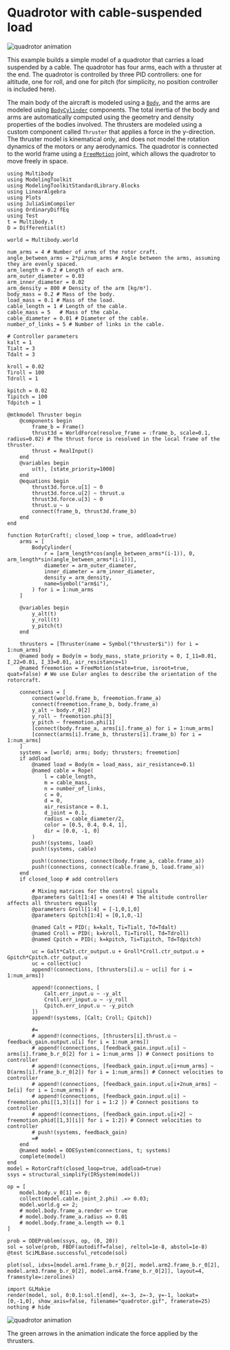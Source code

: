 # Quadrotor with cable-suspended load

![quadrotor animation](quadrotor.gif)

This example builds a simple model of a quadrotor that carries a load suspended by a cable. The quadrotor has four arms, each with a thruster at the end. The quadrotor is controlled by three PID controllers: one for altitude, one for roll, and one for pitch (for simplicity, no position controller is included here).

The main body of the aircraft is modeled using a [`Body`](@ref), and the arms are modeled using [`BodyCylinder`](@ref) components. The total inertia of the body and arms are automatically computed using the geometry and density properties of the bodies involved. The thrusters are modeled using a custom component called `Thruster` that applies a force in the y-direction. The thruster model is kinematical only, and does not model the rotation dynamics of the motors or any aerodynamics. The quadrotor is connected to the world frame using a [`FreeMotion`](@ref) joint, which allows the quadrotor to move freely in space.

```@example QUAD
using Multibody
using ModelingToolkit
using ModelingToolkitStandardLibrary.Blocks
using LinearAlgebra
using Plots
using JuliaSimCompiler
using OrdinaryDiffEq
using Test
t = Multibody.t
D = Differential(t)

world = Multibody.world

num_arms = 4 # Number of arms of the rotor craft.
angle_between_arms = 2*pi/num_arms # Angle between the arms, assuming they are evenly spaced.
arm_length = 0.2 # Length of each arm.
arm_outer_diameter = 0.03
arm_inner_diameter = 0.02
arm_density = 800 # Density of the arm [kg/m³].
body_mass = 0.2 # Mass of the body.
load_mass = 0.1 # Mass of the load.
cable_length = 1 # Length of the cable.
cable_mass = 5   # Mass of the cable.
cable_diameter = 0.01 # Diameter of the cable.
number_of_links = 5 # Number of links in the cable.

# Controller parameters
kalt = 1
Tialt = 3
Tdalt = 3

kroll = 0.02
Tiroll = 100
Tdroll = 1

kpitch = 0.02
Tipitch = 100
Tdpitch = 1

@mtkmodel Thruster begin
    @components begin
        frame_b = Frame()
        thrust3d = WorldForce(resolve_frame = :frame_b, scale=0.1, radius=0.02) # The thrust force is resolved in the local frame of the thruster.
        thrust = RealInput()
    end
    @variables begin
        u(t), [state_priority=1000]
    end
    @equations begin
        thrust3d.force.u[1] ~ 0
        thrust3d.force.u[2] ~ thrust.u
        thrust3d.force.u[3] ~ 0
        thrust.u ~ u
        connect(frame_b, thrust3d.frame_b)
    end
end

function RotorCraft(; closed_loop = true, addload=true)
    arms = [
        BodyCylinder(
            r = [arm_length*cos(angle_between_arms*(i-1)), 0, arm_length*sin(angle_between_arms*(i-1))],
            diameter = arm_outer_diameter,
            inner_diameter = arm_inner_diameter,
            density = arm_density,
            name=Symbol("arm$i"),
        ) for i = 1:num_arms
    ]

    @variables begin
        y_alt(t)
        y_roll(t)
        y_pitch(t)
    end

    thrusters = [Thruster(name = Symbol("thruster$i")) for i = 1:num_arms]
    @named body = Body(m = body_mass, state_priority = 0, I_11=0.01, I_22=0.01, I_33=0.01, air_resistance=1)
    @named freemotion = FreeMotion(state=true, isroot=true, quat=false) # We use Euler angles to describe the orientation of the rotorcraft.

    connections = [
        connect(world.frame_b, freemotion.frame_a)
        connect(freemotion.frame_b, body.frame_a)
        y_alt ~ body.r_0[2]
        y_roll ~ freemotion.phi[3]
        y_pitch ~ freemotion.phi[1]
        [connect(body.frame_a, arms[i].frame_a) for i = 1:num_arms]
        [connect(arms[i].frame_b, thrusters[i].frame_b) for i = 1:num_arms]
    ]
    systems = [world; arms; body; thrusters; freemotion]
    if addload
        @named load = Body(m = load_mass, air_resistance=0.1)
        @named cable = Rope(
            l = cable_length,
            m = cable_mass,
            n = number_of_links,
            c = 0,
            d = 0,
            air_resistance = 0.1,
            d_joint = 0.1,
            radius = cable_diameter/2,
            color = [0.5, 0.4, 0.4, 1],
            dir = [0.0, -1, 0]
        )
        push!(systems, load)
        push!(systems, cable)
        
        push!(connections, connect(body.frame_a, cable.frame_a))
        push!(connections, connect(cable.frame_b, load.frame_a))
    end
    if closed_loop # add controllers

        # Mixing matrices for the control signals
        @parameters Galt[1:4] = ones(4) # The altitude controller affects all thrusters equally
        @parameters Groll[1:4] = [-1,0,1,0]
        @parameters Gpitch[1:4] = [0,1,0,-1]

        @named Calt = PID(; k=kalt, Ti=Tialt, Td=Tdalt)
        @named Croll = PID(; k=kroll, Ti=Tiroll, Td=Tdroll)
        @named Cpitch = PID(; k=kpitch, Ti=Tipitch, Td=Tdpitch)

        uc = Galt*Calt.ctr_output.u + Groll*Croll.ctr_output.u + Gpitch*Cpitch.ctr_output.u
        uc = collect(uc)
        append!(connections, [thrusters[i].u ~ uc[i] for i = 1:num_arms])

        append!(connections, [
            Calt.err_input.u ~ -y_alt
            Croll.err_input.u ~ -y_roll
            Cpitch.err_input.u ~ -y_pitch
        ])
        append!(systems, [Calt; Croll; Cpitch])

        #=
        # append!(connections, [thrusters[i].thrust.u ~ feedback_gain.output.u[i] for i = 1:num_arms])
        # append!(connections, [feedback_gain.input.u[i] ~ arms[i].frame_b.r_0[2] for i = 1:num_arms ]) # Connect positions to controller
        # append!(connections, [feedback_gain.input.u[i+num_arms] ~ D(arms[i].frame_b.r_0[2]) for i = 1:num_arms]) # Connect velocities to controller
        # append!(connections, [feedback_gain.input.u[i+2num_arms] ~ Ie[i] for i = 1:num_arms]) #
        # append!(connections, [feedback_gain.input.u[i] ~ freemotion.phi[[1,3][i]] for i = 1:2 ]) # Connect positions to controller
        # append!(connections, [feedback_gain.input.u[i+2] ~ freemotion.phid[[1,3][i]] for i = 1:2]) # Connect velocities to controller
        # push!(systems, feedback_gain)
        =#
    end
    @named model = ODESystem(connections, t; systems)
    complete(model)
end
model = RotorCraft(closed_loop=true, addload=true)
ssys = structural_simplify(IRSystem(model))

op = [
    model.body.v_0[1] => 0;
    collect(model.cable.joint_2.phi) .=> 0.03;
    model.world.g => 2;
    # model.body.frame_a.render => true
    # model.body.frame_a.radius => 0.01
    # model.body.frame_a.length => 0.1
]

prob = ODEProblem(ssys, op, (0, 20))
sol = solve(prob, FBDF(autodiff=false), reltol=1e-8, abstol=1e-8)
@test SciMLBase.successful_retcode(sol)

plot(sol, idxs=[model.arm1.frame_b.r_0[2], model.arm2.frame_b.r_0[2], model.arm3.frame_b.r_0[2], model.arm4.frame_b.r_0[2]], layout=4, framestyle=:zerolines)
```

```@example QUAD
import GLMakie
render(model, sol, 0:0.1:sol.t[end], x=-3, z=-3, y=-1, lookat=[0,-1,0], show_axis=false, filename="quadrotor.gif", framerate=25)
nothing # hide
```


![quadrotor animation](quadrotor.gif)

The green arrows in the animation indicate the force applied by the thrusters.
